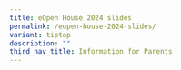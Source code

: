 ```yaml
---
title: eOpen House 2024 slides
permalink: /eopen-house-2024-slides/
variant: tiptap
description: ""
third_nav_title: Information for Parents
---
```

